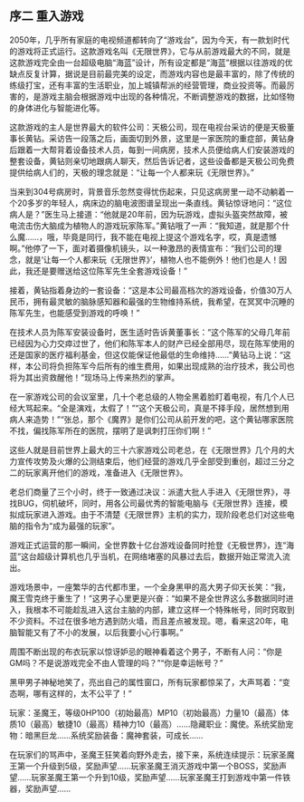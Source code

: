 ## 序二 重入游戏


2050年，几乎所有家庭的电视频道都转向了“游戏台”，因为今天，有一款划时代的游戏将正式运行。这款游戏名叫《无限世界》，它与从前游戏最大的不同，就是这款游戏完全由一台超级电脑“海蓝”设计，所有设定都是“海蓝”根据以往游戏的优缺点反复计算，据说是目前最完美的设定，而游戏内容也是最丰富的，除了传统的练级打宝，还有丰富的生活职业，加上城镇帮派的经营管理，商业投资等。而最厉害的，是游戏主脑会根据游戏中出现的各种情况，不断调整游戏的数据，比如怪物的身体进化与智能进化等。

这款游戏的主人是世界最大的软件公司：天极公司，现在电视台采访的便是天极董事长黄钻。采访告一段落之后，画面切到外景，这里是一家医院的重症部，黄钻身后跟着一大帮背着设备技术人员，每到一间病房，技术人员便给病人们安装游戏的整套设备，黄钻则亲切地跟病人聊天，然后告诉记者，这些设备都是天极公司免费提供给病人们的，天极的理念就是：“让每一个人都来玩《无限世界》。”

当来到304号病房时，背景音乐忽然变得忧伤起来，只见这病房里一动不动躺着一个20多岁的年轻人，病床边的脑电波图谱呈现出一条直线。黄钻惊讶地问：“这位病人是？”医生马上接道：“他就是20年前，因为玩游戏，虚拟头盔突然故障，被电流击伤大脑成为植物人的游戏玩家陈军。”黄钻哦了一声：“我知道，就是那个什么魔……，哦，毕竟是同行，我不能在电视上提这个游戏名字，哎，真是遗憾啊。”他停了一下，面对着摄像机镜头，以一种激昂的表情宣布：“我们公司的理念，就是‘让每一个人都来玩《无限世界》’，植物人也不能例外！他们也是人！因此，我还是要赠送给这位陈军先生全套游戏设备！”

接着，黄钻指着身边的一套设备：“这是本公司最高档次的游戏设备，价值30万人民币，拥有最灵敏的脑脉感知器和最强的生物维持系统，我希望，在冥冥中沉睡的陈军先生，也能感受到游戏的呼唤！”

在技术人员为陈军安装设备时，医生适时告诉黄董事长：“这个陈军的父母几年前已经因为心力交瘁过世了，他们和陈军本人的财产已经全部用尽，现在陈军使用的还是国家的医疗福利基金，但这仅能保证他最低的生命维持……”黄钻马上说：“这样，本公司将负担陈军今后所有的维生费用，如果出现成熟的治疗技术，我公司也将为其出资救醒他！”现场马上传来热烈的掌声。

在一家游戏公司的会议室里，几十个老总级的人物全黑着脸盯着电视，有几个人已经大骂起来。“全是演戏，太假了！”“这个天极公司，真是不择手段，居然想到用病人来造势！”“张总，那个《魔界》是你们公司从前开发的吧，这个黄钻哪家医院不找，偏找陈军所在的医院，摆明了是讽刺打压你们啊！”

这些人就是目前世界上最大的三十六家游戏公司老总，在《无限世界》几个月的大力宣传攻势及火爆的公测结束后，他们经营的游戏几乎全部受到重创，超过三分之二的玩家离开他们的游戏，准备进入《无限世界》。

老总们商量了三个小时，终于一致通过决议：派遣大批人手进入《无限世界》，寻找BUG，伺机破坏，同时，用各公司最优秀的智能电脑与《无限世界》连接，模拟成玩家进入游戏。由于不清楚《无限世界》主机的实力，现阶段老总们对这些电脑的指令为“成为最强的玩家”。

游戏正式运营的那一瞬间，全世界数十亿台游戏设备同时抢登《无极世界》，连“海蓝”这台超级计算机也几乎当机，在网络堵塞的风暴过去后，数据开始正常流入流出。

游戏场景中，一座繁华的古代都市里，一个全身黑甲的高大男子仰天长笑：“我，魔王雪克终于重生了！”这男子心里更是兴奋：“如果不是全世界这么多数据同时进入，我根本不可能趁乱进入这台主脑的内部，建立这样一个特殊帐号，同时窍取到不少资料。不过在很多地方遇到防火墙，而且差点被发现。嗯，看来这20年，电脑智能又有了不小的发展，以后我要小心行事啊。”

周围不断出现的布衣玩家以惊讶妒忌的眼神看着这个男子，不断有人问：“你是GM吗？不是说游戏完全不由人管理的吗？”“你是幸运帐号？”

黑甲男子神秘地笑了，亮出自己的属性窗口，所有玩家都惊呆了，大声骂着：“变态啊，哪有这样的，太不公平了！”

玩家：圣魔王，等级0HP100（初始最高）MP10（初始最高）力量10（最高）体质10（最高）敏捷10（最高）精神力10（最高）……隐藏职业：魔使。系统奖励宠物：暗黑巨龙……系统奖励装备：魔神套装，可成长……

在玩家们的骂声中，圣魔王狂笑着向野外走去，接下来，系统连续提示：玩家圣魔王第一个升级到5级，奖励声望……玩家圣魔王消灭游戏中第一个BOSS，奖励声望……玩家圣魔王第一个升到10级，奖励声望……玩家圣魔王打到游戏中第一件铁器，奖励声望……
